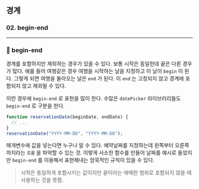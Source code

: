 ## 경계

### 02. begin-end

---

### 📌 begin-end

경계를 포함하지만 제외하는 경우가 있을 수 있다. 보통 시작은 동일한데 끝은 다른 경우가 많다.
예를 들어 여행같은 경우 여행을 시작하는 날을 지정하고 이 날이 `begin` 이 된다. 그렇게 되면 여행을 돌아오는 날은 `end` 가 된다. 이 `end` 는 고정되지 않고 경계에 포함되지 않고 제외될 수 있다.

이런 경우에 `begin-end` 로 표현을 많이 한다.
수많은 `datePicker` 라이브러리들도 `begin-end` 로 구분을 한다.

```js
function reservationDate(beginDate, endDate) {
  // ...
}
reservationDate("YYYY-MM-DD", "YYYY-MM-DD");
```

매개변수에 값을 넣는다면 누구나 알 수 있다. 예약날짜를 지정하는데 왼쪽부터 오른쪽까지라는 `흐름` 을 파악할 수 있는 것. 이렇게 사소한 함수를 만들어 날짜를 예시로 들었지만 `begin-end` 를 이용해서 표현해내는 암묵적인 규칙이 있을 수 있다.

> 시작은 동일하게 포함시키는 값이지만 끝이라는 애매한 범위로 포함되지 않을 때 사용하는 것을 뜻함.
